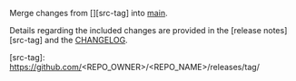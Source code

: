 <!-- PR TITLE: Merge changes from <src-tag> into main -->

Merge changes from [<!-- src git tag here (e.g., "v1.2.3") -->][src-tag] into [main][main-branch].

Details regarding the included changes are provided in the [release notes][src-tag] and the [CHANGELOG][main-changelog].

[src-tag]: https://github.com/<REPO_OWNER>/<REPO_NAME>/releases/tag/<!-- src git tag here (e.g., "v1.2.3") -->

<!-- DEFAULT DEST: main branch -->

[main-branch]: https://github.com/<REPO_OWNER>/<REPO_NAME>/tree/main
[main-changelog]: https://github.com/<REPO_OWNER>/<REPO_NAME>/tree/main/CHANGELOG.md
